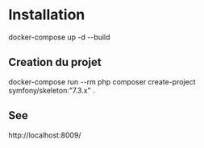 
# Installation

docker-compose up -d --build

## Creation du projet

docker-compose run --rm php composer create-project symfony/skeleton:"7.3.x" .

## See

http://localhost:8009/